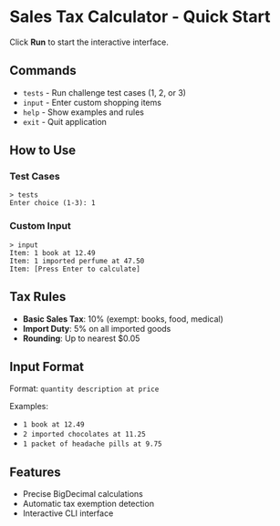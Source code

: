 # Sales Tax Calculator - Quick Start

Click **Run** to start the interactive interface.

## Commands

- `tests` - Run challenge test cases (1, 2, or 3)
- `input` - Enter custom shopping items
- `help` - Show examples and rules
- `exit` - Quit application

## How to Use

### Test Cases
```
> tests
Enter choice (1-3): 1
```

### Custom Input
```
> input
Item: 1 book at 12.49
Item: 1 imported perfume at 47.50
Item: [Press Enter to calculate]
```

## Tax Rules

- **Basic Sales Tax**: 10% (exempt: books, food, medical)
- **Import Duty**: 5% on all imported goods
- **Rounding**: Up to nearest $0.05

## Input Format

Format: `quantity description at price`

Examples:
- `1 book at 12.49`
- `2 imported chocolates at 11.25`
- `1 packet of headache pills at 9.75`

## Features

- Precise BigDecimal calculations
- Automatic tax exemption detection
- Interactive CLI interface
